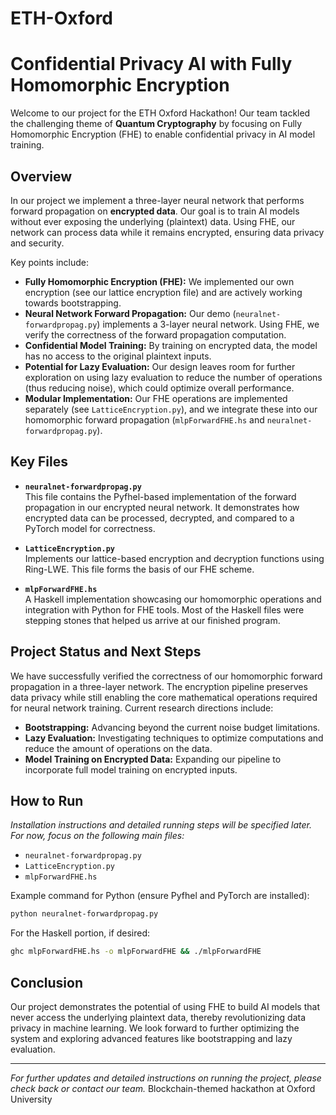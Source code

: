 # ETH-Oxford
# Confidential Privacy AI with Fully Homomorphic Encryption

Welcome to our project for the ETH Oxford Hackathon! Our team tackled the challenging theme of **Quantum Cryptography** by focusing on Fully Homomorphic Encryption (FHE) to enable confidential privacy in AI model training.

## Overview

In our project we implement a three-layer neural network that performs forward propagation on **encrypted data**. Our goal is to train AI models without ever exposing the underlying (plaintext) data. Using FHE, our network can process data while it remains encrypted, ensuring data privacy and security.

Key points include:
- **Fully Homomorphic Encryption (FHE):** We implemented our own encryption (see our lattice encryption file) and are actively working towards bootstrapping.
- **Neural Network Forward Propagation:** Our demo (`neuralnet-forwardpropag.py`) implements a 3-layer neural network. Using FHE, we verify the correctness of the forward propagation computation.
- **Confidential Model Training:** By training on encrypted data, the model has no access to the original plaintext inputs.
- **Potential for Lazy Evaluation:** Our design leaves room for further exploration on using lazy evaluation to reduce the number of operations (thus reducing noise), which could optimize overall performance.
- **Modular Implementation:** Our FHE operations are implemented separately (see `LatticeEncryption.py`), and we integrate these into our homomorphic forward propagation (`mlpForwardFHE.hs` and `neuralnet-forwardpropag.py`).

## Key Files

- **`neuralnet-forwardpropag.py`**  
  This file contains the Pyfhel-based implementation of the forward propagation in our encrypted neural network. It demonstrates how encrypted data can be processed, decrypted, and compared to a PyTorch model for correctness.

- **`LatticeEncryption.py`**  
  Implements our lattice-based encryption and decryption functions using Ring-LWE. This file forms the basis of our FHE scheme.

- **`mlpForwardFHE.hs`**  
  A Haskell implementation showcasing our homomorphic operations and integration with Python for FHE tools. Most of the Haskell files were stepping stones that helped us arrive at our finished program.

## Project Status and Next Steps

We have successfully verified the correctness of our homomorphic forward propagation in a three-layer network. The encryption pipeline preserves data privacy while still enabling the core mathematical operations required for neural network training. Current research directions include:
- **Bootstrapping:** Advancing beyond the current noise budget limitations.
- **Lazy Evaluation:** Investigating techniques to optimize computations and reduce the amount of operations on the data.
- **Model Training on Encrypted Data:** Expanding our pipeline to incorporate full model training on encrypted inputs.

## How to Run

*Installation instructions and detailed running steps will be specified later. For now, focus on the following main files:*
- `neuralnet-forwardpropag.py`
- `LatticeEncryption.py`
- `mlpForwardFHE.hs`

Example command for Python (ensure Pyfhel and PyTorch are installed):
```bash
python neuralnet-forwardpropag.py
```

For the Haskell portion, if desired:
```bash
ghc mlpForwardFHE.hs -o mlpForwardFHE && ./mlpForwardFHE
```

## Conclusion

Our project demonstrates the potential of using FHE to build AI models that never access the underlying plaintext data, thereby revolutionizing data privacy in machine learning. We look forward to further optimizing the system and exploring advanced features like bootstrapping and lazy evaluation.

---

*For further updates and detailed instructions on running the project, please check back or contact our team.*
Blockchain-themed hackathon at Oxford University

